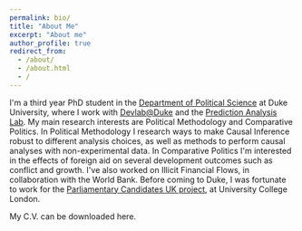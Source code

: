 ```yaml
---
permalink: bio/
title: "About Me"
excerpt: "About me"
author_profile: true
redirect_from: 
  - /about/
  - /about.html
  - /
---
```


I'm a third year PhD student in the [Department of Political Science](https://polisci.duke.edu/) at Duke University, where I work with [Devlab@Duke](https://www.devlabduke.com/) and the [Prediction Analysis Lab](https://users.cs.duke.edu/~cynthia/lab.html). My main research interests are Political Methodology and Comparative Politics. In Political Methodology I research ways to make Causal Inference robust to different analysis choices, as well as methods to perform causal analyses with non-experimental data. In Comparative Politics I'm interested in the effects of foreign aid on several development outcomes such as conflict and growth. I've also worked on Illicit Financial Flows, in collaboration with the World Bank. Before coming to Duke, I was fortunate to work for the [Parliamentary Candidates UK project](http://parliamentarycandidates.org/), at University College London.

My C.V. can be downloaded here.  